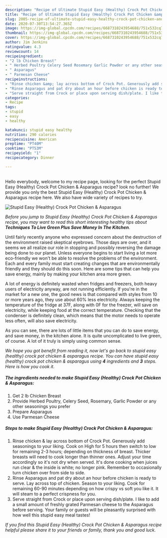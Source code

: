 ```yaml
---
description: "Recipe of Ultimate Stupid Easy (Healthy) Crock Pot Chicken &amp;amp; Asparagus"
title: "Recipe of Ultimate Stupid Easy (Healthy) Crock Pot Chicken &amp;amp; Asparagus"
slug: 2005-recipe-of-ultimate-stupid-easy-healthy-crock-pot-chicken-and-amp-asparagus
date: 2020-07-30T13:54:27.365Z
image: https://img-global.cpcdn.com/recipes/6687310243954688/751x532cq70/stupid-easy-healthy-crock-pot-chicken-asparagus-recipe-main-photo.jpg
thumbnail: https://img-global.cpcdn.com/recipes/6687310243954688/751x532cq70/stupid-easy-healthy-crock-pot-chicken-asparagus-recipe-main-photo.jpg
cover: https://img-global.cpcdn.com/recipes/6687310243954688/751x532cq70/stupid-easy-healthy-crock-pot-chicken-asparagus-recipe-main-photo.jpg
author: Jim Jenkins
ratingvalue: 4.3
reviewcount: 14
recipeingredient:
- "2 lb Chicken Breast"
- " Herbed Poultry Celery Seed Rosemary Garlic Powder or any other seasonings you prefer"
- " Asparagus"
- " Parmesan Cheese"
recipeinstructions:
- "Rinse chicken &amp; lay across bottom of Crock Pot. Generously add seasonings to your liking. Cook on High for 5 hours then switch to low for remaining 2-3 hours; depending on thickness of breast. Thicker breasts will need to cook longer than thinner ones. Adjust your time accordingly so it&#39;s not dry when served. It&#39;s done cooking when juices run clear &amp; the inside is white; no longer pink. Remember to occasionally turn chicken over from side to side."
- "Rinse Asparagus and pat dry about an hour before chicken is ready to serve. Lay across top of chicken. Season to your liking. Cook for remaining 60-90 minutes depending on how crispy vs soft you like it. It will steam to a perfect crispness for you."
- "Serve straight from Crock or place upon serving dish/plate. I like to add a small amount of freshly grated Parmesan cheese to the Asparagus before serving. Your family or guests will be pleasantly surprised with how well this stupid easy meal tastes!"
categories:
- Recipe
tags:
- stupid
- easy
- healthy

katakunci: stupid easy healthy 
nutrition: 290 calories
recipecuisine: American
preptime: "PT40M"
cooktime: "PT53M"
recipeyield: "1"
recipecategory: Dinner

---
```

<br>
Hello everybody, welcome to my recipe page, looking for the perfect Stupid Easy (Healthy) Crock Pot Chicken &amp; Asparagus recipe? look no further! We provide you only the best Stupid Easy (Healthy) Crock Pot Chicken &amp; Asparagus recipe here. We also have wide variety of recipes to try.
<br>


![Stupid Easy (Healthy) Crock Pot Chicken &amp; Asparagus](https://img-global.cpcdn.com/recipes/6687310243954688/751x532cq70/stupid-easy-healthy-crock-pot-chicken-asparagus-recipe-main-photo.jpg)

<i>Before you jump to Stupid Easy (Healthy) Crock Pot Chicken &amp; Asparagus recipe, you may want to read this short interesting healthy tips about 
<strong>Techniques To Live Green Plus Save Money In The Kitchen</strong>.</i>
</br>

Until fairly recently anyone who expressed concern about the destruction of the environment raised skeptical eyebrows. Those days are over, and it seems we all realize our role in stopping and possibly reversing the damage being done to our planet. Unless everyone begins to start living a lot more eco-friendly we won't be able to resolve the problems of the environment. Each and every family must start creating changes that are environmentally friendly and they should do this soon. Here are some tips that can help you save energy, mainly by making your kitchen area more green.

A lot of energy is definitely wasted when fridges and freezers, both heavy users of electricity anyway, are not running efficiently. If you're in the market for a new one, the good news is that compared with styles from 10 or more years ago, they use about 60% less electricity. Always keeping the temperature of the fridge at 37F, along with 0F for the freezer, will save on electricity, while keeping food at the correct temperature. Checking that the condenser is definitely clean, which means that the motor needs to operate less often, will also save electricity.

As you can see, there are lots of little items that you can do to save energy, and save money, in the kitchen alone. It is quite uncomplicated to live green, of course. A lot of it truly is simply using common sense.


<i>We hope you got benefit from reading it, now let's go back to stupid easy (healthy) crock pot chicken &amp; asparagus recipe. You can have stupid easy (healthy) crock pot chicken &amp; asparagus using <strong>4</strong> ingredients and <strong>3</strong> steps. Here is how you cook it.
</i>

##### The ingredients needed to make Stupid Easy (Healthy) Crock Pot Chicken &amp; Asparagus:

1. Get 2 lb Chicken Breast
1. Provide  Herbed Poultry, Celery Seed, Rosemary, Garlic Powder or any other seasonings you prefer
1. Prepare  Asparagus
1. Use  Parmesan Cheese


##### Steps to make Stupid Easy (Healthy) Crock Pot Chicken &amp; Asparagus:

1. Rinse chicken &amp; lay across bottom of Crock Pot. Generously add seasonings to your liking. Cook on High for 5 hours then switch to low for remaining 2-3 hours; depending on thickness of breast. Thicker breasts will need to cook longer than thinner ones. Adjust your time accordingly so it&#39;s not dry when served. It&#39;s done cooking when juices run clear &amp; the inside is white; no longer pink. Remember to occasionally turn chicken over from side to side.
1. Rinse Asparagus and pat dry about an hour before chicken is ready to serve. Lay across top of chicken. Season to your liking. Cook for remaining 60-90 minutes depending on how crispy vs soft you like it. It will steam to a perfect crispness for you.
1. Serve straight from Crock or place upon serving dish/plate. I like to add a small amount of freshly grated Parmesan cheese to the Asparagus before serving. Your family or guests will be pleasantly surprised with how well this stupid easy meal tastes!


<i>If you find this Stupid Easy (Healthy) Crock Pot Chicken &amp; Asparagus recipe helpful please share it to your friends or family, thank you and good luck.</i>
